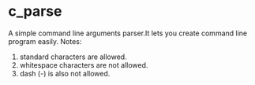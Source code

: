 # c_parse
A simple command line arguments parser.It lets you create command line program easily.
Notes:
  1. standard characters are allowed.
  2. whitespace characters are not allowed.
  3. dash (-) is also not allowed.
